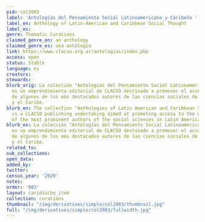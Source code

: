 ```yaml
---
pid: col2003
label: 'Antologías del Pensamiento Social Latinoamericano y Caribeño '
label_en: Anthology of Latin-American and Caribbean Social Thought
label_es:
genre: Thematic Curations
claimed_genre_en: an anthology
claimed_genre_es: una antología
link: https://www.clacso.org.ar/antologias/index.php
access: open
status: Stable
language: es
creators:
stewards:
blurb_orig: La colección "Antologías del Pensamiento Social Latinoamericano y Caribeño"
  es un emprendimiento editorial de CLACSO destinado a promover el acceso a la obra
  de algunos de los más destacados autores de las ciencias sociales de América Latina
  y el Caribe.
blurb_en: The collection "Anthologies of Latin American and Caribbean Social Thought"
  is a CLACSO publishing undertaking aimed at promoting access to the work of some
  of the most prominent authors of the social sciences in Latin America and the Caribbean.
blurb_es: La colección "Antologías del Pensamiento Social Latinoamericano y Caribeño"
  es un emprendimiento editorial de CLACSO destinado a promover el acceso a la obra
  de algunos de los más destacados autores de las ciencias sociales de América Latina
  y el Caribe.
related_to:
sub_collections:
open_data:
added_by:
twitter:
census_year: '2020'
notes:
order: '003'
layout: caridischo_item
collection: curations
thumbnail: "/img/derivatives/simple/col2003/thumbnail.jpg"
full: "/img/derivatives/simple/col2003/fullwidth.jpg"
---
```

